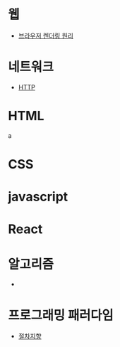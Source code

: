 # 웹
+ [브라우저 렌더링 원리](https://velog.io/@parksangsoo/%EB%B8%8C%EB%9D%BC%EC%9A%B0%EC%A0%80-%EB%A0%8C%EB%8D%94%EB%A7%81-%EC%9B%90%EB%A6%AC)
# 네트워크
+ [HTTP](https://velog.io/@parksangsoo/HTTP)

# HTML
a
# CSS

# javascript

# React

# 알고리즘
+ [](https://velog.io/@parksangsoo/%EB%8F%99%EC%A0%81%EA%B3%84%ED%9A%8D%EB%B2%95)

# 프로그래밍 패러다임
+ [절차지향](https://velog.io/@parksangsoo/%EC%A0%88%EC%B0%A8%EC%A7%80%ED%96%A5-%ED%94%84%EB%A1%9C%EA%B7%B8%EB%9E%98%EB%B0%8D)
